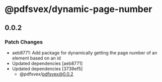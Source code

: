 # @pdfsvex/dynamic-page-number

## 0.0.2
### Patch Changes

- aeb8771: Add package for dynamically getting the page number of an element based on an id
- Updated dependencies [aeb8771]
- Updated dependencies [3739ef5]
  - @pdfsvex/pdfsvex@0.0.2
